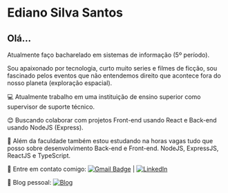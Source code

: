 # Ediano Silva Santos

## Olá…

Atualmente faço bacharelado em sistemas de informação (5º período).

Sou apaixonado por tecnologia, curto muito series e filmes de ficção, sou fascinado pelos eventos que não entendemos direito que acontece fora do nosso planeta (exploração espacial).

:computer: Atualmente trabalho em uma instituição de ensino superior como supervisor de suporte técnico.

:blush: Buscando colaborar com projetos Front-end usando React e Back-end usando NodeJS (Express).

:blue_book: Além da faculdade também estou estudando na horas vagas tudo que posso sobre desenvolvimento Back-end e Front-end. NodeJS, ExpressJS, ReactJS e TypeScript.

:email: Entre em contato comigo: [![Gmail Badge](https://img.shields.io/badge/Gmail-ess.ediano%40gmail.com-red)](mailto:ess.ediano@gmail.com) | [![LinkedIn](https://img.shields.io/badge/LinkedIn-https%3A%2F%2Fwww.linkedin.com%2Fin%2Fediano-blue)](https://www.linkedin.com/in/ediano)

:link: Blog pessoal: [![Blog](https://img.shields.io/badge/Blog-https%3A%2F%2Finsideblock.com-blue)](https://insideblock.com)
